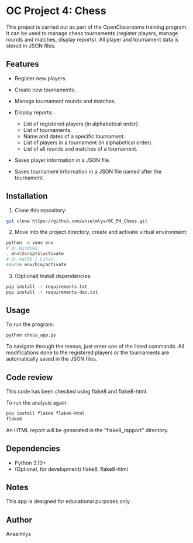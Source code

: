 # OC Project 4: Chess

This project is carried out as part of the OpenClassrooms training program. 
It can be used to manage chess tournaments (register players, manage rounds and matches, display reports). All player and tournament data is stored in JSON files.


## Features
- Register new players.
- Create new tournaments.
- Manage tournament rounds and matches.
- Display reports:
    - List of registered players (in alphabetical order).
    - List of tournaments.
    - Name and dates of a specific tournament.
    - List of players in a tournament (in alphabetical order).
    - List of all rounds and matches of a tournament.

- Saves player information in a JSON file.
- Saves tournament information in a JSON file named after the tournament.


## Installation
1. Clone this repository:
```bash
git clone https://github.com/anselmlys/OC_P4_Chess.git
```

2. Move into the project directory, create and activate virtual environment:
```bash
python -m venv env
# On Windows:
. env\Scripts\activate
# On macOS / Linux:
source env/bin/activate
```

3. (Optional) Install dependencies:
```bash
pip install -r requirements.txt
pip install -r requirements-dev.txt
```


## Usage
To run the program:
```bash
python chess_app.py
```

To navigate through the menus, just enter one of the listed commands.
All modifications done to the registered players or the tournaments are automatically saved in the JSON files.


## Code review
This code has been checked using flake8 and flake8-html.

To run the analysis again:
```bash
pip install flake8 flake8-html
flake8
```

An HTML report will be generated in the "flake8_rapport" directory.


## Dependencies

- Python 3.10+
- (Optional, for development) flake8, flake8-html


## Notes

This app is designed for educational purposes only.


## Author

Anselmlys
